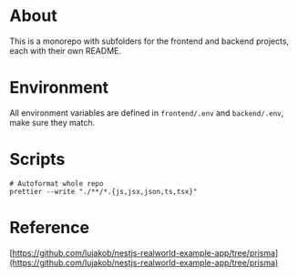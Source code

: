 # About

This is a monorepo with subfolders for the frontend and backend projects, each with their own README.

# Environment

All environment variables are defined in `frontend/.env` and `backend/.env`, make sure they match.

# Scripts

```
# Autoformat whole repo
prettier --write "./**/*.{js,jsx,json,ts,tsx}"
```

# Reference

[https://github.com/lujakob/nestjs-realworld-example-app/tree/prisma](https://github.com/lujakob/nestjs-realworld-example-app/tree/prisma)
